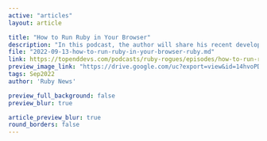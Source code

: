 ```yaml
---
active: "articles"
layout: article

title: "How to Run Ruby in Your Browser"
description: "In this podcast, the author will share his recent developments about integrating Ruby snippets within a browser in less than a day."
file: "2022-09-13-how-to-run-ruby-in-your-browser-ruby.md"
link: https://topenddevs.com/podcasts/ruby-rogues/episodes/how-to-run-ruby-in-your-browser-ruby-562
preview_image_link: "https://drive.google.com/uc?export=view&id=14hvoPDWzvy7XunPqT71fmONxLi0iX26U"
tags: Sep2022
author: 'Ruby News'

preview_full_background: false
preview_blur: true

article_preview_blur: true
round_borders: false
---
```

